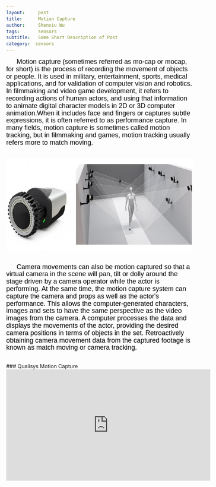 ```yaml
---
layout:     post
title:      Motion Capture
author:     Shenxiu Wu
tags: 		sensors
subtitle:  	Some Short Description of Post
category:  sensors
---
```

<!-- Start Writing Below in Markdown -->

<!--* TOC
{:toc}-->
<p style="text-indent:2em"><font face="Arial" color = "black" size="4" style="line-height: 1.1">
Motion capture (sometimes referred as mo-cap or mocap, for short) is the process of recording the movement of objects or people. It is used in military, entertainment, sports, medical applications, and for validation of computer vision and robotics. In filmmaking and video game development, it refers to recording actions of human actors, and using that information to animate digital character models in 2D or 3D computer animation.When it includes face and fingers or captures subtle expressions, it is often referred to as performance capture. In many fields, motion capture is sometimes called motion tracking, but in filmmaking and games, motion tracking usually refers more to match moving.</font></p>
<br>

<div align="center"><img width="750" height="250" src="/images/toolbox/sensors/qualysis.jpg"></div>
<br>

<p style="text-indent:2em"><font face="Arial" color = "black" size="4" style="line-height: 1.1">
Camera movements can also be motion captured so that a virtual camera in the scene will pan, tilt or dolly around the stage driven by a camera operator while the actor is performing. At the same time, the motion capture system can capture the camera and props as well as the actor's performance. This allows the computer-generated characters, images and sets to have the same perspective as the video images from the camera. A computer processes the data and displays the movements of the actor, providing the desired camera positions in terms of objects in the set. Retroactively obtaining camera movement data from the captured footage is known as match moving or camera tracking.</font></p>

<!--<div align="center"><img width="300" height="300" src="/images/toolbox/sensors/IMU.jpg"></div>-->

<!--<img align="right" src="/images/toolbox/sensors/IMU.jpg"/>-->
<!--An IMU is a specific type of sensor that measures angular rate-->

<!--<div align="center"><img width="150" height="150" src="/images/wireless IMU.jpg"></div>-->
<!--
![wireless IMU](/images/wireless IMU.jpg)
-->
<!--
<div style="text-align: center"> 
<img src="/images/wireless IMU.jpg"/> 
</div>
-->

<br>
### Qualisys Motion Capture
<br>
<div align="center">
<iframe width="550" height="300"  src="https://www.youtube.com/embed/vJpjEqXyec0" frameborder="0" allow="autoplay; encrypted-media" allowfullscreen> </iframe>
</div>
<br><br>
<!--
Some of the information contained in this web site includes intellectual property covered by both issued and pending patent applications. It is intended solely for research, educational and scholarly purposes by not-for-profit research organizations. If you have interest in specific technologies for commercial applications, please contact us [here](/contact.html).
-->

